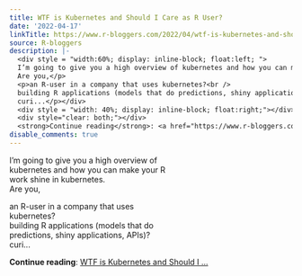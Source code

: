 ```yaml
---
title: WTF is Kubernetes and Should I Care as R User?
date: '2022-04-17'
linkTitle: https://www.r-bloggers.com/2022/04/wtf-is-kubernetes-and-should-i-care-as-r-user/
source: R-bloggers
description: |-
  <div style = "width:60%; display: inline-block; float:left; ">
  I’m going to give you a high overview of kubernetes and how you can make your R work shine in kubernetes.<br />
  Are you,</p>
  <p>an R-user in a company that uses kubernetes?<br />
  building R applications (models that do predictions, shiny applications, APIs)?<br />
  curi...</p></div>
  <div style = "width: 40%; display: inline-block; float:right;"></div>
  <div style="clear: both;"></div>
  <strong>Continue reading</strong>: <a href="https://www.r-bloggers.com/2022/04/wtf-is-kubernetes-and-should-i-care-as-r-user/">WTF is Kubernetes and Should I  ...
disable_comments: true
---
```

<div style = "width:60%; display: inline-block; float:left; ">
I’m going to give you a high overview of kubernetes and how you can make your R work shine in kubernetes.<br />
Are you,</p>
<p>an R-user in a company that uses kubernetes?<br />
building R applications (models that do predictions, shiny applications, APIs)?<br />
curi...</p></div>
<div style = "width: 40%; display: inline-block; float:right;"></div>
<div style="clear: both;"></div>
<strong>Continue reading</strong>: <a href="https://www.r-bloggers.com/2022/04/wtf-is-kubernetes-and-should-i-care-as-r-user/">WTF is Kubernetes and Should I  ...